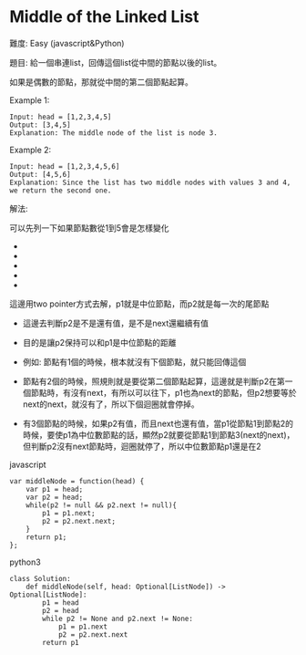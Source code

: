# Middle of the Linked List
難度: Easy (javascript&Python)

題目: 給一個串連list，回傳這個list從中間的節點以後的list。

如果是偶數的節點，那就從中間的第二個節點起算。

Example 1:
```
Input: head = [1,2,3,4,5]
Output: [3,4,5]
Explanation: The middle node of the list is node 3.
```
Example 2:
```
Input: head = [1,2,3,4,5,6]
Output: [4,5,6]
Explanation: Since the list has two middle nodes with values 3 and 4, we return the second one.
```

解法:

可以先列一下如果節點數從1到5會是怎樣變化
- ['1']: 回傳[1]
- [1,'2']: 回傳[2]
- [1,'2',3]: 回傳[2,3]
- [1,2,'3',4]: 回傳[3,4]
- [1,2,'3',4,5]: 回傳[3,4,5]

這邊用two pointer方式去解，p1就是中位節點，而p2就是每一次的尾節點 
- 這邊去判斷p2是不是還有值，是不是next還繼續有值
- 目的是讓p2保持可以和p1是中位節點的距離
  
- 例如: 節點有1個的時候，根本就沒有下個節點，就只能回傳這個
- 節點有2個的時候，照規則就是要從第二個節點起算，這邊就是判斷p2在第一個節點時，有沒有next，有所以可以往下，p1也為next的節點，但p2想要等於next的next，就沒有了，所以下個迴圈就會停掉。
- 有3個節點的時候，如果p2有值，而且next也還有值，當p1從節點1到節點2的時候，要使p1為中位數節點的話，顯然p2就要從節點1到節點3(next的next)，但判斷p2沒有next節點時，迴圈就停了，所以中位數節點p1還是在2

javascript
```
var middleNode = function(head) {
    var p1 = head;
    var p2 = head;
    while(p2 != null && p2.next != null){
        p1 = p1.next;
        p2 = p2.next.next;
    }
    return p1;
};
```

python3
```
class Solution:
    def middleNode(self, head: Optional[ListNode]) -> Optional[ListNode]:
        p1 = head
        p2 = head
        while p2 != None and p2.next != None:
            p1 = p1.next
            p2 = p2.next.next
        return p1
```